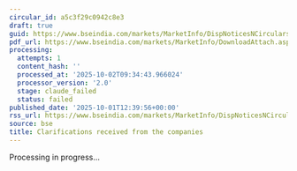 ```yaml
---
circular_id: a5c3f29c0942c8e3
draft: true
guid: https://www.bseindia.com/markets/MarketInfo/DispNoticesNCirculars.aspx?Noticeid={C591D8E5-E85F-4A12-9E20-1FC9E0281172}&noticeno=20251001-42&dt=10/01/2025&icount=42&totcount=83&flag=0
pdf_url: https://www.bseindia.com/markets/MarketInfo/DownloadAttach.aspx?id=20251001-42&attachedId=d4c7387d-5ea2-4a6f-b278-af398cc06416
processing:
  attempts: 1
  content_hash: ''
  processed_at: '2025-10-02T09:34:43.966024'
  processor_version: '2.0'
  stage: claude_failed
  status: failed
published_date: '2025-10-01T12:39:56+00:00'
rss_url: https://www.bseindia.com/markets/MarketInfo/DispNoticesNCirculars.aspx?Noticeid={C591D8E5-E85F-4A12-9E20-1FC9E0281172}&noticeno=20251001-42&dt=10/01/2025&icount=42&totcount=83&flag=0
source: bse
title: Clarifications received from the companies
---
```


Processing in progress...